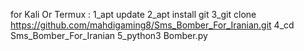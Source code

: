 for Kali Or Termux :
1_apt update
2_apt install git
3_git clone https://github.com/mahdigaming8/Sms_Bomber_For_Iranian.git
4_cd Sms_Bomber_For_Iranian
5_python3 Bomber.py
